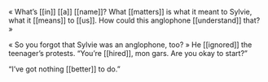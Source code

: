 « What’s [[in]] [[a]] [[name]]? What [[matters]] is what it meant to Sylvie, what it [[means]] to [[us]]. How could this anglophone [[understand]] that? »

« So you forgot that Sylvie was an anglophone, too? » He [[ignored]] the teenager’s protests. “You’re [[hired]], mon gars. Are you okay to start?”

“I’ve got nothing [[better]] to do.”